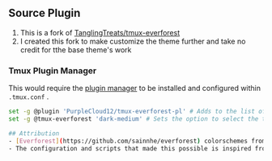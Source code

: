 ## Source Plugin
1) This is a fork of [TanglingTreats/tmux-everforest](https://github.com/TanglingTreats/tmux-everforest)
2) I created this fork to make customize the theme further and take no credit for tthe base theme's work
### Tmux Plugin Manager
This would require the [plugin manager](https://github.com/tmux-plugins/tpm) to be installed and configured within `.tmux.conf` .
```bash
set -g @plugin 'PurpleCloud12/tmux-everforest-pl' # Adds to the list of plugins
set -g @tmux-everforest 'dark-medium' # Sets the option to select the theme. Also the default.

## Attribution
- [Everforest](https://github.com/sainnhe/everforest) colorschemes from [sainnhe](https://github.com/sainnhe/)
- The configuration and scripts that made this possible is inspired from [tmux-gruvbox](https://github.com/egel/tmux-gruvbox).
